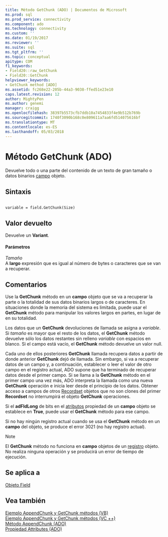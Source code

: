 ```yaml
---
title: Método GetChunk (ADO) | Documentos de Microsoft
ms.prod: sql
ms.prod_service: connectivity
ms.component: ado
ms.technology: connectivity
ms.custom: ''
ms.date: 01/19/2017
ms.reviewer: ''
ms.suite: sql
ms.tgt_pltfrm: ''
ms.topic: conceptual
apitype: COM
f1_keywords:
- Field20::raw_GetChunk
- Field20::GetChunk
helpviewer_keywords:
- GetChunk method [ADO]
ms.assetid: fc268e22-205b-44a3-9038-ffed51e23e10
caps.latest.revision: 12
author: MightyPen
ms.author: genemi
manager: craigg
ms.openlocfilehash: 38397b5573cfb7ddb10a7454833f4e9b512b769b
ms.sourcegitcommit: 1740f3090b168c0e809611a7aa6fd514075616bf
ms.translationtype: MT
ms.contentlocale: es-ES
ms.lasthandoff: 05/03/2018
---
```

# <a name="getchunk-method-ado"></a>Método GetChunk (ADO)
Devuelve todo o una parte del contenido de un texto de gran tamaño o datos binarios [campo](../../../ado/reference/ado-api/field-object.md) objeto.  
  
## <a name="syntax"></a>Sintaxis  
  
```  
  
variable = field.GetChunk(Size)  
```  
  
## <a name="return-value"></a>Valor devuelto  
 Devuelve un **Variant**.  
  
#### <a name="parameters"></a>Parámetros  
 *Tamaño*  
 A **largo** expresión que es igual al número de bytes o caracteres que se van a recuperar.  
  
## <a name="remarks"></a>Comentarios  
 Use la **GetChunk** método en un **campo** objeto que se va a recuperar la parte o la totalidad de sus datos binarios largos o de caracteres. En situaciones donde la memoria del sistema es limitada, puede usar el **GetChunk** método para manipular los valores largos en partes, en lugar de en su totalidad.  
  
 Los datos que un **GetChunk** devoluciones de llamada se asigna a *variable*. Si *tamaño* es mayor que el resto de los datos, el **GetChunk** método devuelve sólo los datos restantes sin relleno *variable* con espacios en blanco. Si el campo está vacío, el **GetChunk** método devuelve un valor null.  
  
 Cada uno de ellos posteriores **GetChunk** llamada recupera datos a partir de donde anterior **GetChunk** dejó de llamada. Sin embargo, si va a recuperar datos de un campo y, a continuación, establecer o leer el valor de otro campo en el registro actual, ADO supone que ha terminado de recuperar datos desde el primer campo. Si se llama a la **GetChunk** método en el primer campo una vez más, ADO interpreta la llamada como una nueva **GetChunk** operación e inicia leer desde el principio de los datos. Obtener acceso a campos de otros [Recordset](../../../ado/reference/ado-api/recordset-object-ado.md) objetos que no son clones del primer **Recordset** no interrumpirá el objeto **GetChunk** operaciones.  
  
 Si el **adFldLong** de bits en el [atributos](../../../ado/reference/ado-api/attributes-property-ado.md) propiedad de un **campo** objeto se establece en **True**, puede usar el **GetChunk**  método para ese campo.  
  
 Si no hay ningún registro actual cuando se usa el **GetChunk** método en un **campo** del objeto, se produce el error 3021 (no hay registro actual).  
  
> [!NOTE]
>  El **GetChunk** método no funciona en **campo** objetos de un [registro](../../../ado/reference/ado-api/record-object-ado.md) objeto. No realiza ninguna operación y se producirá un error de tiempo de ejecución.  
  
## <a name="applies-to"></a>Se aplica a  
 [Objeto Field](../../../ado/reference/ado-api/field-object.md)  
  
## <a name="see-also"></a>Vea también  
 [Ejemplo AppendChunk y GetChunk métodos (VB)](../../../ado/reference/ado-api/appendchunk-and-getchunk-methods-example-vb.md)   
 [Ejemplo AppendChunk y GetChunk métodos (VC ++)](../../../ado/reference/ado-api/appendchunk-and-getchunk-methods-example-vc.md)   
 [Método AppendChunk (ADO)](../../../ado/reference/ado-api/appendchunk-method-ado.md)   
 [Propiedad Attributes (ADO)](../../../ado/reference/ado-api/attributes-property-ado.md)
